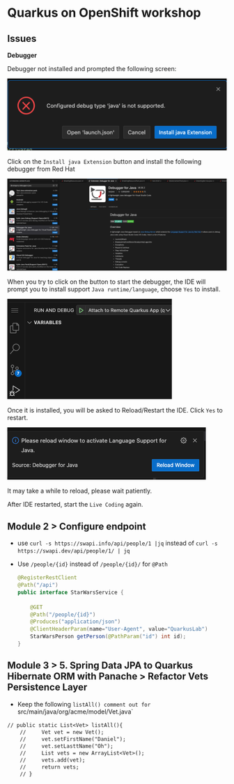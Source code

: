# Quarkus on OpenShift workshop


## Issues

**Debugger**

Debugger not installed and prompted the following screen:

![](devspace-debuger-issue-1.png) 

Click on the `Install java Extension` button and install the following debugger from Red Hat

![](java-debugger-extension.png)

When you try to click on the button to start the debugger, the IDE will prompt you to install support `Java runtime/language`, choose `Yes` to install.

![](debug-play.png)

Once it is installed, you will be asked to Reload/Restart the IDE. Click `Yes` to restart.

![](debugger-reload-window.png)

It may take a while to reload, please wait patiently.

After IDE restarted, start the `Live Coding` again.

<!--**Error Starting Live Coding**

```
INFO] Deleting /projects/quarkus-workshop-m1m2-labs/target
[INFO] 
[INFO] --- quarkus:3.8.4.SP1-redhat-00001:dev (default-cli) @ people ---
[INFO] Invoking resources:3.3.1:resources (default-resources) @ people
[INFO] Copying 8 resources from src/main/resources to target/classes
[INFO] Invoking quarkus:3.8.4.SP1-redhat-00001:generate-code (default) @ people
[INFO] Invoking compiler:3.12.1:compile (default-compile) @ people
[INFO] Recompiling the module because of changed source code.
[INFO] Compiling 12 source files with javac [debug release 21] to target/classes
[INFO] Annotation processing is enabled because one or more processors were found
  on the class path. A future release of javac may disable annotation processing
  unless at least one processor is specified by name (-processor), or a search
  path is specified (--processor-path, --processor-module-path), or annotation
  processing is enabled explicitly (-proc:only, -proc:full).
  Use -Xlint:-options to suppress this message.
  Use -proc:none to disable annotation processing.
[INFO] Invoking resources:3.3.1:testResources (default-testResources) @ people
[INFO] skip non existing resourceDirectory /projects/quarkus-workshop-m1m2-labs/src/test/resources
[INFO] Invoking quarkus:3.8.4.SP1-redhat-00001:generate-code-tests (default) @ people
[INFO] Invoking compiler:3.12.1:testCompile (default-testCompile) @ people
[INFO] Recompiling the module because of changed dependency.
[INFO] Compiling 2 source files with javac [debug release 21] to target/test-classes
[INFO] Annotation processing is enabled because one or more processors were found
  on the class path. A future release of javac may disable annotation processing
  unless at least one processor is specified by name (-processor), or a search
  path is specified (--processor-path, --processor-module-path), or annotation
  processing is enabled explicitly (-proc:only, -proc:full).
  Use -Xlint:-options to suppress this message.
  Use -proc:none to disable annotation processing.
ERROR: transport error 202: bind failed: Address already in use
ERROR: JDWP Transport dt_socket failed to initialize, TRANSPORT_INIT(510)
JDWP exit error AGENT_ERROR_TRANSPORT_INIT(197): No transports initialized [open/src/jdk.jdwp.agent/share/native/libjdwp/debugInit.c:700]
[INFO] ------------------------------------------------------------------------
```
-->
## Module 2 > Configure endpoint

- use `curl -s https://swapi.info/api/people/1 |jq`
	instead of `curl -s https://swapi.dev/api/people/1/ | jq`
- Use `/people/{id}` instead of `/people/{id}/` for `@Path`

	```java
	@RegisterRestClient 
	@Path("/api") 
	public interface StarWarsService {
	
	    @GET
	    @Path("/people/{id}") 
	    @Produces("application/json") 
	    @ClientHeaderParam(name="User-Agent", value="QuarkusLab") 
	    StarWarsPerson getPerson(@PathParam("id") int id); 
	}
	```

## Module 3 > 5. Spring Data JPA to Quarkus Hibernate ORM with Panache > Refactor Vets Persistence Layer

- Keep the following `listAll() comment out for `src/main/java/org/acme/model/Vet.java`

```
// public static List<Vet> listAll(){
    //     Vet vet = new Vet();
    //     vet.setFirstName("Daniel");
    //     vet.setLasttName("Oh");
    //     List vets = new ArrayList<Vet>();
    //     vets.add(vet);
    //     return vets;
    // }
```







